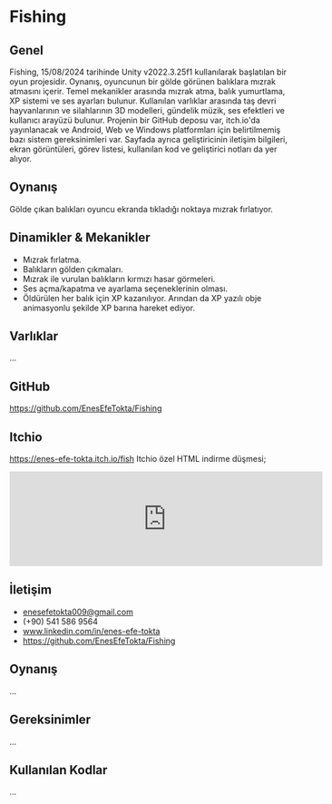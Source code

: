 # Fishing

## Genel
Fishing, 15/08/2024 tarihinde Unity v2022.3.25f1 kullanılarak başlatılan bir oyun projesidir. Oynanış, oyuncunun bir gölde görünen balıklara mızrak atmasını içerir. Temel mekanikler arasında mızrak atma, balık yumurtlama, XP sistemi ve ses ayarları bulunur. Kullanılan varlıklar arasında taş devri hayvanlarının ve silahlarının 3D modelleri, gündelik müzik, ses efektleri ve kullanıcı arayüzü bulunur. Projenin bir GitHub deposu var, itch.io'da yayınlanacak ve Android, Web ve Windows platformları için belirtilmemiş bazı sistem gereksinimleri var. Sayfada ayrıca geliştiricinin iletişim bilgileri, ekran görüntüleri, görev listesi, kullanılan kod ve geliştirici notları da yer alıyor.

## Oynanış
Gölde çıkan balıkları oyuncu ekranda tıkladığı noktaya mızrak fırlatıyor.

## Dinamikler & Mekanikler
* Mızrak fırlatma.
* Balıkların gölden çıkmaları.
* Mızrak ile vurulan balıkların kırmızı hasar görmeleri.
* Ses açma/kapatma ve ayarlama seçeneklerinin olması.
* Öldürülen her balık için XP kazanılıyor. Arından da XP yazılı obje animasyonlu şekilde XP barına hareket ediyor.

## Varlıklar
...

## GitHub
https://github.com/EnesEfeTokta/Fishing

## Itchio
https://enes-efe-tokta.itch.io/fish
Itchio özel HTML indirme düşmesi;
<iframe frameborder="0" src="https://itch.io/embed/2902718?linkback=true&amp;bg_color=5aaaff&amp;fg_color=ffffff&amp;link_color=ffffff&amp;border_color=5aaaff" width="552" height="167"><a href="https://enes-efe-tokta.itch.io/fish">Fishing by EnesEfeTokta</a></iframe>

## İletişim
* enesefetokta009@gmail.com
* (+90) 541 586 9564
* www.linkedin.com/in/enes-efe-tokta
* https://github.com/EnesEfeTokta/Fishing

## Oynanış
...

## Gereksinimler
...

## Kullanılan Kodlar
...